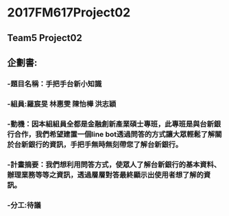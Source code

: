 # 2017FM617Project02 #
## Team5 Project02 ##
## 企劃書:
### -題目名稱：手把手台新小知識
### -組員:羅宸旻 林惠雯 陳怡樺 洪志穎
### -動機：因本組組員全都是金融創新產業碩士專班，此專班是與台新銀行合作，我們希望建置一個line bot透過問答的方式讓大眾輕鬆了解關於台新銀行的資訊，手把手無時無刻帶您了解台新銀行。
### -計畫摘要：我們想利用問答方式，使眾人了解台新銀行的基本資料、辦理業務等等之資訊，透過層層對答最終顯示出使用者想了解的資訊。
### -分工:待議
